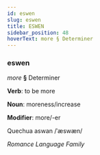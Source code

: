 ```yaml
---
id: eswen
slug: eswen
title: ESWEN
sidebar_position: 48
hoverText: more § Determiner
---
```


### eswen

*more* **§** Determiner

**Verb**: to be more

**Noun**: moreness/increase

**Modifier**: more/-er

Quechua aswan /ˈæswæn/

*Romance Language Family*
